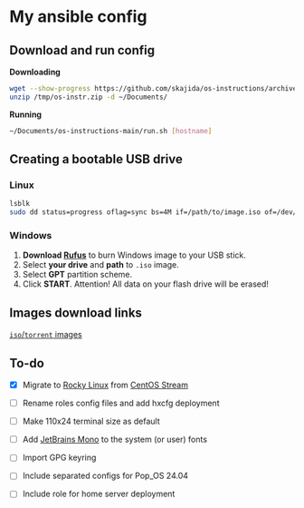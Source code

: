 # My ansible config

## Download and run config

**Downloading**

```bash
wget --show-progress https://github.com/skajida/os-instructions/archive/refs/heads/main.zip -O /tmp/os-instr.zip
unzip /tmp/os-instr.zip -d ~/Documents/
```

**Running**

```bash
~/Documents/os-instructions-main/run.sh [hostname]
```

## Creating a bootable USB drive

### Linux

```bash
lsblk
sudo dd status=progress oflag=sync bs=4M if=/path/to/image.iso of=/dev/sd?
```

### Windows

1. **Download [Rufus](https://github.com/pbatard/rufus/releases/latest/)** to burn  Windows image to your USB stick.
2. Select **your drive** and **path** to `.iso` image.
3. Select **GPT** partition scheme.
4. Click **START**. Attention! All data on your flash drive will be erased!

## Images download links

[`iso`/`torrent` images](docs/images.md)

## To-do

- [x] Migrate to [Rocky Linux](https://rockylinux.org/) from [CentOS Stream](https://centos.org/)
- [ ] Rename roles config files and add hxcfg deployment
- [ ] Make 110x24 terminal size as default
- [ ] Add [JetBrains Mono](https://github.com/JetBrains/JetBrainsMono/releases/latest/) to the system (or user) fonts

- [ ] Import GPG keyring
- [ ] Include separated configs for Pop_OS 24.04
- [ ] Include role for home server deployment
